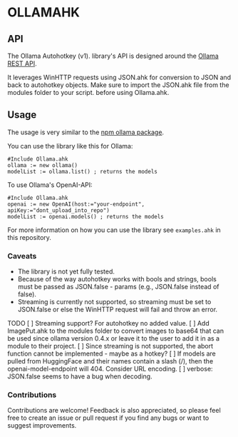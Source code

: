 # OLLAMAHK

## API

The Ollama Autohotkey (v1). library's API is designed around the [Ollama REST API](https://github.com/ollama/ollama/blob/main/docs/api.md).

It leverages WinHTTP requests using JSON.ahk for conversion to JSON and back to autohotkey objects. Make sure to import the JSON.ahk file from the modules folder to your script. before using Ollama.ahk.

## Usage

The usage is very similar to the [npm ollama package](https://www.npmjs.com/package/ollama).

You can use the library like this for Ollama:

```ahk
#Include Ollama.ahk
ollama := new ollama()
modelList := ollama.list() ; returns the models
```

To use Ollama's OpenAI-API:

```ahk
#Include Ollama.ahk
openai := new OpenAI(host:="your-endpoint", apiKey:="dont_upload_into_repo")
modelList := openai.models() ; returns the models
```

For more information on how you can use the library see `examples.ahk` in this repository.

### Caveats

- The library is not yet fully tested.
- Because of the way autohotkey works with bools and strings, bools must be passed as JSON.false - params (e.g., JSON.false instead of false).
- Streaming is currently not supported, so streaming must be set to JSON.false or else the WinHTTP request will fail and throw an error.

TODO
[ ] Streaming support? For autohotkey no added value.
[ ] Add ImagePut.ahk to the modules folder to convert images to base64 that can be used since ollama version 0.4.x or leave it to the user to add it in as a module to their project.
[ ] Since streaming is not supported, the abort function cannot be implemented - maybe as a hotkey?
[ ] If models are pulled from HuggingFace and their names contain a slash (/), then the openai-model-endpoint will 404. Consider URL encoding.
[ ] verbose: JSON.false seems to have a bug when decoding.

### Contributions

Contributions are welcome! Feedback is also appreciated, so please feel free to create an issue or pull request if you find any bugs or want to suggest improvements.
